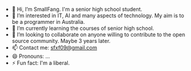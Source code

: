 - 👋 Hi, I’m SmallFang. I'm a senior high school student.
- 👀 I’m interested in IT, AI and many aspects of technology. My aim is to be a programmer in Australia.
- 🌱 I’m currently learning the courses of senior high school.
- 💞️ I’m looking to collaborate on anyone willing to contribute to the open source community. Maybe 3 years later.
- 📫 Contact me: sfxf09@gmail.com
- 😄 Pronouns: ...
- ⚡ Fun fact: I'm a liberal.
<!---
SmallFang2009/SmallFang2009 is a ✨ special ✨ repository because its `README.md` (this file) appears on your GitHub profile.
You can click the Preview link to take a look at your changes.
--->
